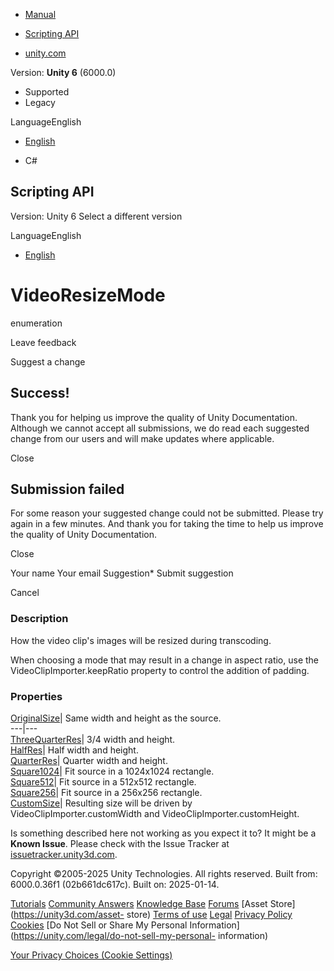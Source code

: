 [ ]()

  * [Manual](../Manual/index.html)
  * [Scripting API](../ScriptReference/index.html)

  * [unity.com](https://unity.com/)

Version: **Unity 6** (6000.0)

  * Supported
  * Legacy

LanguageEnglish

  * [English]()

  * C#

[ ](https://docs.unity3d.com)

## Scripting API

Version: Unity 6 Select a different version

LanguageEnglish

  * [English]()

# VideoResizeMode

enumeration

Leave feedback

Suggest a change

## Success!

Thank you for helping us improve the quality of Unity Documentation. Although
we cannot accept all submissions, we do read each suggested change from our
users and will make updates where applicable.

Close

## Submission failed

For some reason your suggested change could not be submitted. Please <a>try
again</a> in a few minutes. And thank you for taking the time to help us
improve the quality of Unity Documentation.

Close

Your name Your email Suggestion* Submit suggestion

Cancel

[ ]()

### Description

How the video clip's images will be resized during transcoding.

When choosing a mode that may result in a change in aspect ratio, use the
VideoClipImporter.keepRatio property to control the addition of padding.

### Properties

[OriginalSize](VideoResizeMode.OriginalSize.html)| Same width and height as
the source.  
---|---  
[ThreeQuarterRes](VideoResizeMode.ThreeQuarterRes.html)| 3/4 width and height.  
[HalfRes](VideoResizeMode.HalfRes.html)| Half width and height.  
[QuarterRes](VideoResizeMode.QuarterRes.html)| Quarter width and height.  
[Square1024](VideoResizeMode.Square1024.html)| Fit source in a 1024x1024
rectangle.  
[Square512](VideoResizeMode.Square512.html)| Fit source in a 512x512
rectangle.  
[Square256](VideoResizeMode.Square256.html)| Fit source in a 256x256
rectangle.  
[CustomSize](VideoResizeMode.CustomSize.html)| Resulting size will be driven
by VideoClipImporter.customWidth and VideoClipImporter.customHeight.  
  
Is something described here not working as you expect it to? It might be a
**Known Issue**. Please check with the Issue Tracker at
[issuetracker.unity3d.com](https://issuetracker.unity3d.com).

Copyright ©2005-2025 Unity Technologies. All rights reserved. Built from:
6000.0.36f1 (02b661dc617c). Built on: 2025-01-14.

[Tutorials](https://unity3d.com/learn) [Community
Answers](https://answers.unity3d.com) [Knowledge
Base](https://support.unity3d.com/hc/en-us)
[Forums](https://forum.unity3d.com) [Asset Store](https://unity3d.com/asset-
store) [Terms of use](https://docs.unity3d.com/Manual/TermsOfUse.html)
[Legal](https://unity.com/legal) [Privacy
Policy](https://unity.com/legal/privacy-policy)
[Cookies](https://unity.com/legal/cookie-policy) [Do Not Sell or Share My
Personal Information](https://unity.com/legal/do-not-sell-my-personal-
information)

[Your Privacy Choices (Cookie Settings)](javascript:void\(0\);)

